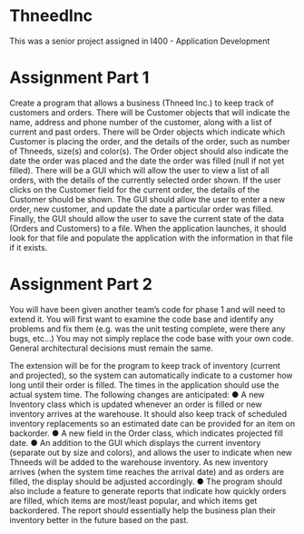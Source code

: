 # ThneedInc
This was a senior project assigned in I400 - Application Development

# Assignment Part 1
Create a program that allows a business (Thneed Inc.) to keep track of customers and orders. There will be Customer objects that will indicate the name, address and phone number of the customer, along with a list of current and past orders. There will be Order objects which indicate which Customer is placing the order, and the details of the order, such as number of Thneeds, size(s) and color(s). The Order object should also indicate the date the order was placed and the date the order was filled (null if not yet filled). There will be a GUI which will allow the user to view a list of all orders, with the details of the currently selected order shown. If the user clicks on the Customer field for the current order, the details of the Customer should be shown. The GUI should allow the user to enter a new order, new customer, and update the date a particular order was filled. Finally, the GUI should allow the user to save the current state of the data (Orders and Customers) to a file. When the application launches, it should look for that file and populate the application with the information in that file if it exists.

# Assignment Part 2
You will have been given another team’s code for phase 1 and will need to extend it. You will first want to examine the code base and identify any problems and fix them (e.g. was the unit testing complete, were there any bugs, etc…) You may not simply replace the code base with your own code. General architectural decisions must remain the same. 
 
The extension will be for the program to keep track of inventory (current and projected), so the system can automatically indicate to a customer how long until their order is filled. The times in the application should use the actual system time. The following changes are anticipated: ● A new Inventory class which is updated whenever an order is filled or new inventory arrives at the warehouse. It should also keep track of scheduled inventory replacements so an estimated date can be provided for an item on backorder. ● A new field in the Order class, which indicates projected fill date. ● An addition to the GUI which displays the current inventory (separate out by size and colors), and allows the user to indicate when new Thneeds will be added to the warehouse inventory. As new inventory arrives (when the system time reaches the arrival date) and as orders are filled, the display should be adjusted accordingly. ● The program should also include a feature to generate reports that indicate how quickly orders are filled, which items are most/least popular, and which items get backordered. The report should essentially help the business plan their inventory better in the future based on the past. 
 
